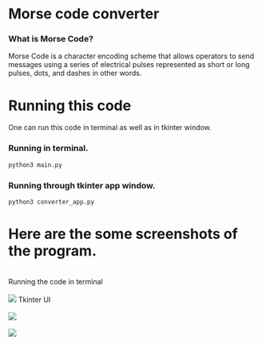 # Morse code converter
### What is Morse Code?
Morse Code is a character encoding scheme that allows operators to send messages using a series of electrical pulses represented as short or long pulses, dots, and dashes in other words.

# Running this code
One can run this code in terminal as well as in tkinter window.
### Running in terminal.
```bash
python3 main.py 
```
### Running through tkinter app window.
 ```bash
 python3 converter_app.py
 ``` 
 
# Here are the some screenshots of the program. 
<br>
Running the code in terminal<br><br>
<img src="https://i.imgur.com/Wh39Po4.png">
Tkinter UI <br><br>
<img src="https://i.imgur.com/MaXjaY5.png?1">
<br><br>
<img src="https://i.imgur.com/yz1o7vl.png">